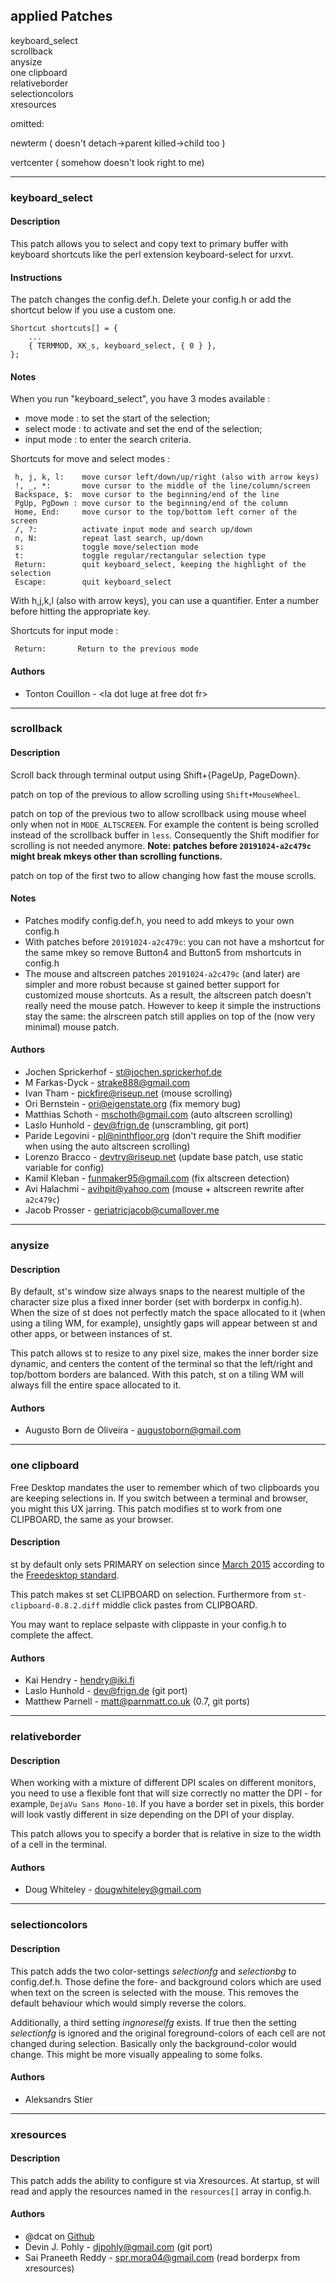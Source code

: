 ## applied Patches


<div id="TOC">

  - [keyboard\_select](#keyboard_select)
  - [scrollback](#scrollback)
  - [anysize](#anysize)
  - [one clipboard](#one-clipboard)
  - [relativeborder](#relativeborder)
  - [selectioncolors](#selectioncolors)
  - [xresources](#xresources)

</div>

omitted:

newterm ( doesn't detach->parent killed->child too )
	
vertcenter ( somehow doesn't look right to me)


---
### keyboard\_select

#### Description

This patch allows you to select and copy text to primary buffer with
keyboard shortcuts like the perl extension keyboard-select for urxvt.

#### Instructions

The patch changes the config.def.h. Delete your config.h or add the
shortcut below if you use a custom one.

    Shortcut shortcuts[] = {
        ...
        { TERMMOD, XK_s, keyboard_select, { 0 } },
    };

#### Notes

When you run "keyboard\_select", you have 3 modes available :

  - move mode : to set the start of the selection;
  - select mode : to activate and set the end of the selection;
  - input mode : to enter the search criteria.

Shortcuts for move and select modes :

``` 
 h, j, k, l:    move cursor left/down/up/right (also with arrow keys)
 !, _, *:       move cursor to the middle of the line/column/screen
 Backspace, $:  move cursor to the beginning/end of the line
 PgUp, PgDown : move cursor to the beginning/end of the column
 Home, End:     move cursor to the top/bottom left corner of the screen
 /, ?:          activate input mode and search up/down
 n, N:          repeat last search, up/down
 s:             toggle move/selection mode
 t:             toggle regular/rectangular selection type
 Return:        quit keyboard_select, keeping the highlight of the selection
 Escape:        quit keyboard_select
```

With h,j,k,l (also with arrow keys), you can use a quantifier. Enter a
number before hitting the appropriate key.

Shortcuts for input mode :

``` 
 Return:       Return to the previous mode
```

#### Authors

  - Tonton Couillon - \<la dot luge at free dot fr\>



---
### scrollback

#### Description

Scroll back through terminal output using Shift+{PageUp, PageDown}.

patch on top of the previous to allow scrolling using
`Shift+MouseWheel`.

patch on top of the previous two to allow scrollback using mouse wheel
only when not in `MODE_ALTSCREEN`. For example the content is being
scrolled instead of the scrollback buffer in `less`. Consequently the
Shift modifier for scrolling is not needed anymore. **Note: patches
before `20191024-a2c479c` might break mkeys other than scrolling
functions.**

patch on top of the first two to allow changing how fast the mouse
scrolls.

#### Notes

  - Patches modify config.def.h, you need to add mkeys to your own
    config.h
  - With patches before `20191024-a2c479c`: you can not have a mshortcut
    for the same mkey so remove Button4 and Button5 from mshortcuts in
    config.h
  - The mouse and altscreen patches `20191024-a2c479c` (and later) are
    simpler and more robust because st gained better support for
    customized mouse shortcuts. As a result, the altscreen patch doesn't
    really need the mouse patch. However to keep it simple the
    instructions stay the same: the alrscreen patch still applies on top
    of the (now very minimal) mouse patch.

#### Authors

  - Jochen Sprickerhof - <st@jochen.sprickerhof.de>
  - M Farkas-Dyck - <strake888@gmail.com>
  - Ivan Tham - <pickfire@riseup.net> (mouse scrolling)
  - Ori Bernstein - <ori@eigenstate.org> (fix memory bug)
  - Matthias Schoth - <mschoth@gmail.com> (auto altscreen scrolling)
  - Laslo Hunhold - <dev@frign.de> (unscrambling, git port)
  - Paride Legovini - <pl@ninthfloor.org> (don't require the Shift
    modifier when using the auto altscreen scrolling)
  - Lorenzo Bracco - <devtry@riseup.net> (update base patch, use static
    variable for config)
  - Kamil Kleban - <funmaker95@gmail.com> (fix altscreen detection)
  - Avi Halachmi - <avihpit@yahoo.com> (mouse + altscreen rewrite after
    `a2c479c`)
  - Jacob Prosser - <geriatricjacob@cumallover.me>




---
### anysize

#### Description

By default, st's window size always snaps to the nearest multiple of the
character size plus a fixed inner border (set with borderpx in
config.h). When the size of st does not perfectly match the space
allocated to it (when using a tiling WM, for example), unsightly gaps
will appear between st and other apps, or between instances of st.

This patch allows st to resize to any pixel size, makes the inner border
size dynamic, and centers the content of the terminal so that the
left/right and top/bottom borders are balanced. With this patch, st on a
tiling WM will always fill the entire space allocated to it.

#### Authors

  - Augusto Born de Oliveira - <augustoborn@gmail.com>

---
### one clipboard

Free Desktop mandates the user to remember which of two clipboards you
are keeping selections in. If you switch between a terminal and browser,
you might this UX jarring. This patch modifies st to work from one
CLIPBOARD, the same as your browser.

#### Description

st by default only sets PRIMARY on selection since
[March 2015](http://git.suckless.org/st/commit/?id=28259f5750f0dc7f52bbaf8b746ec3dc576a58ee)
according to the [Freedesktop
standard](http://standards.freedesktop.org/clipboards-spec/clipboards-latest.txt).

This patch makes st set CLIPBOARD on selection. Furthermore from
`st-clipboard-0.8.2.diff` middle click pastes from CLIPBOARD.

You may want to replace selpaste with clippaste in your config.h to
complete the affect.

#### Authors

  - Kai Hendry - <hendry@iki.fi>
  - Laslo Hunhold - <dev@frign.de> (git port)
  - Matthew Parnell - <matt@parnmatt.co.uk> (0.7, git ports)


---
### relativeborder

#### Description

When working with a mixture of different DPI scales on different
monitors, you need to use a flexible font that will size correctly no
matter the DPI - for example, `DejaVu Sans Mono-10`. If you have a
border set in pixels, this border will look vastly different in size
depending on the DPI of your display.

This patch allows you to specify a border that is relative in size to
the width of a cell in the terminal.

#### Authors

  - Doug Whiteley - <dougwhiteley@gmail.com>



---
### selectioncolors

#### Description

This patch adds the two color-settings *selectionfg* and *selectionbg*
to config.def.h. Those define the fore- and background colors which are
used when text on the screen is selected with the mouse. This removes
the default behaviour which would simply reverse the colors.

Additionally, a third setting *ingnoreselfg* exists. If true then the
setting *selectionfg* is ignored and the original foreground-colors of
each cell are not changed during selection. Basically only the
background-color would change. This might be more visually appealing to
some folks.

#### Authors

  - Aleksandrs Stier



---
### xresources

#### Description

This patch adds the ability to configure st via Xresources. At startup,
st will read and apply the resources named in the `resources[]` array in
config.h.

#### Authors

  - @dcat on [Github](https://github.com/dcat/st-xresources)
  - Devin J. Pohly - <djpohly@gmail.com> (git port)
  - Sai Praneeth Reddy - <spr.mora04@gmail.com> (read borderpx from
    xresources)
